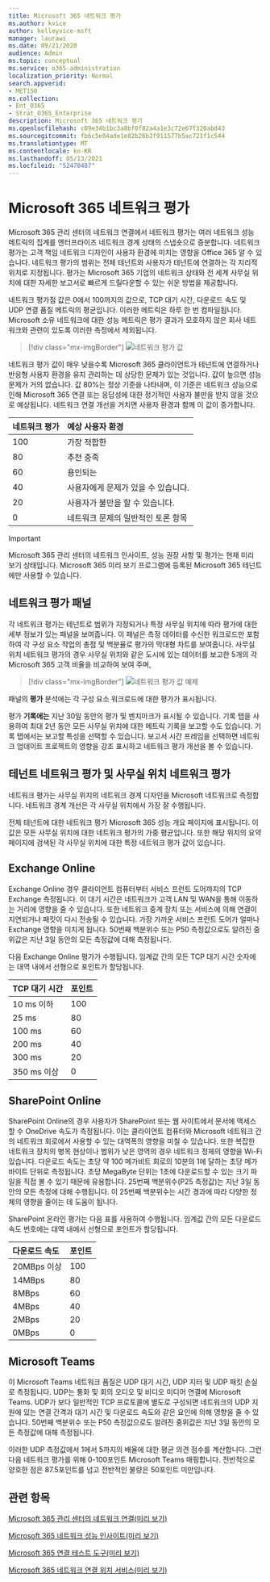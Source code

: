 ```yaml
---
title: Microsoft 365 네트워크 평가
ms.author: kvice
author: kelleyvice-msft
manager: laurawi
ms.date: 09/21/2020
audience: Admin
ms.topic: conceptual
ms.service: o365-administration
localization_priority: Normal
search.appverid:
- MET150
ms.collection:
- Ent_O365
- Strat_O365_Enterprise
description: Microsoft 365 네트워크 평가
ms.openlocfilehash: c09e34b1bc3a8bf0f82a4a1e3c72e67f320abd43
ms.sourcegitcommit: fb6c5e04ade1e82b26b2f911577b5ac721f1c544
ms.translationtype: MT
ms.contentlocale: ko-KR
ms.lasthandoff: 05/13/2021
ms.locfileid: "52470487"
---
```

# <a name="microsoft-365-network-assessment"></a>Microsoft 365 네트워크 평가

Microsoft 365 관리 센터의 네트워크 연결에서 네트워크  평가는 여러 네트워크 성능 메트릭의 집계를 엔터프라이즈 네트워크 경계 상태의 스냅숏으로 증분합니다. 네트워크 평가는 고객 책임 네트워크 디자인이 사용자 환경에 미치는 영향을 Office 365 알 수 있습니다. 네트워크 평가의 범위는 전체 테넌트와 사용자가 테넌트에 연결하는 각 지리적 위치로 지정됩니다. 평가는 Microsoft 365 기업의 네트워크 상태와 전 세계 사무실 위치에 대한 자세한 보고서로 빠르게 드릴다운할 수 있는 쉬운 방법을 제공합니다.

네트워크 평가점 값은 0에서 100까지의 값으로, TCP 대기 시간, 다운로드 속도 및 UDP 연결 품질 메트릭의 평균입니다. 이러한 메트릭은 하루 한 번 컴파일됩니다. Microsoft 소유 네트워크에 대한 성능 메트릭은 평가 결과가 모호하지 않은 회사 네트워크와 관련이 있도록 이러한 측정에서 제외됩니다.

> [!div class="mx-imgBorder"]
> ![네트워크 평가 값](../media/m365-mac-perf/m365-mac-perf-overview-score-top.png)

네트워크 평가 값이 매우 낮을수록 Microsoft 365 클라이언트가 테넌트에 연결하거나 반응형 사용자 환경을 유지 관리하는 데 상당한 문제가 있는 것입니다. 값이 높으면 성능 문제가 거의 없습니다. 값 80%는 정상 기준을 나타내며, 이 기준은 네트워크 성능으로 인해 Microsoft 365 연결 또는 응답성에 대한 정기적인 사용자 불만을 받지 않을 것으로 예상됩니다. 네트워크 연결 개선을 거치면 사용자 환경과 함께 이 값이 증가합니다.

| 네트워크 평가 | 예상 사용자 환경 |
| :----------------- | :----------------------- |
| 100                | 가장 적합한                     |
| 80                 | 추천 충족    |
| 60                 | 용인되는               |
| 40                 | 사용자에게 문제가 있을 수 있습니다. |
| 20                 | 사용자가 불만을 할 수 있습니다.       |
| 0                  | 네트워크 문제의 일반적인 토론 항목 |

>[!IMPORTANT]
>Microsoft 365 관리 센터의 네트워크 인사이트, 성능 권장 사항 및 평가는 현재 미리 보기 상태입니다. Microsoft 365 미리 보기 프로그램에 등록된 Microsoft 365 테넌트에만 사용할 수 있습니다.

## <a name="network-assessment-panel"></a>네트워크 평가 패널

각 네트워크 평가는 테넌트로 범위가 지정되거나 특정 사무실 위치에 따라 평가에 대한 세부 정보가 있는 패널을 보여줍니다. 이 패널은 측정 데이터를 수신한 워크로드만 포함하여 각 구성 요소 작업의 총점 및 백분율로 평가의 막대형 차트를 보여줍니다. 사무실 위치 네트워크 평가의 경우 사무실 위치와 같은 도시에 있는 데이터를 보고한 5개의 각 Microsoft 365 고객 비율을 비교하여 보여 주며,

> [!div class="mx-imgBorder"]
> ![네트워크 평가 값 예제](../media/m365-mac-perf/m365-mac-perf-overview-score.png)

패널의 **평가** 분석에는 각 구성 요소 워크로드에 대한 평가가 표시됩니다.

평가 **기록에는** 지난 30일 동안의 평가 및 벤치마크가 표시될 수 있습니다. 기록 탭을 사용하여 최대 2년 동안 모든 사무실 위치에 대한 메트릭 기록을 보고할 수도 있습니다. 기록 탭에서는 보고할 특성을 선택할 수 있습니다. 보고서 시간 프레임을 선택하면 네트워크 업데이트 프로젝트의 영향을 강조 표시하고 네트워크 평가 개선을 볼 수 있습니다.

## <a name="tenant-network-assessments-and-office-location-network-assessments"></a>테넌트 네트워크 평가 및 사무실 위치 네트워크 평가

네트워크 평가는 사무실 위치의 네트워크 경계 디자인을 Microsoft 네트워크로 측정합니다. 네트워크 경계 개선은 각 사무실 위치에서 가장 잘 수행됩니다.

전체 테넌트에 대한 네트워크 평가 Microsoft 365 성능 개요 페이지에 표시됩니다. 이 값은 모든 사무실 위치에 대한 네트워크 평가의 가중 평균입니다. 또한 해당 위치의 요약 페이지에 검색된 각 사무실 위치에 대한 특정 네트워크 평가 값이 있습니다.

## <a name="exchange-online"></a>Exchange Online

Exchange Online 경우 클라이언트 컴퓨터부터 서비스 프런트 도어까지의 TCP Exchange 측정됩니다. 이 대기 시간은 네트워크가 고객 LAN 및 WAN을 통해 이동하는 거리에 영향을 줄 수 있습니다. 또한 네트워크 중계 장치 또는 서비스에 의해 연결이 지연되거나 패킷이 다시 전송될 수 있습니다. 가장 가까운 서비스 프런트 도어가 얼마나 Exchange 영향을 미치게 됩니다. 50번째 백분위수 또는 P50 측정값으로도 알려진 중위값은 지난 3일 동안의 모든 측정값에 대해 측정됩니다.

다음 Exchange Online 평가가 수행됩니다. 임계값 간의 모든 TCP 대기 시간 숫자에는 대역 내에서 선형으로 포인트가 할당됩니다.

| TCP 대기 시간   | 포인트 |
| :------------ | :----- |
| 10 ms 이하  | 100    |
| 25 ms          | 80     |
| 100 ms         | 60     |
| 200 ms         | 40     |
| 300 ms         | 20     |
| 350 ms 이상 | 0      |

## <a name="sharepoint-online"></a>SharePoint Online

SharePoint Online의 경우 사용자가 SharePoint 또는 웹 사이트에서 문서에 액세스할 수 OneDrive 속도가 측정됩니다. 이는 클라이언트 컴퓨터와 Microsoft 네트워크 간의 네트워크 회로에서 사용할 수 있는 대역폭의 영향을 미칠 수 있습니다. 또한 복잡한 네트워크 장치의 병목 현상이나 범위가 낮은 영역의 경우 네트워크 정체의 영향을 Wi-Fi 있습니다. 다운로드 속도는 초당 약 100 메가비트 회로의 10분의 1에 달하는 초당 메가바이트 단위로 측정됩니다. 초당 MegaByte 단위는 1초에 다운로드할 수 있는 크기 파일을 직접 볼 수 있기 때문에 유용합니다. 25번째 백분위수(P25 측정값)는 지난 3일 동안의 모든 측정에 대해 수행됩니다. 이 25번째 백분위수는 시간 경과에 따라 다양한 정체의 영향을 줄이는 데 도움이 됩니다.

SharePoint 온라인 평가는 다음 표를 사용하여 수행됩니다. 임계값 간의 모든 다운로드 속도 번호에는 대역 내에서 선형으로 포인트가 할당됩니다.

| 다운로드 속도 | 포인트 |
| :------------- | :----- |
| 20MBps 이상 | 100    |
| 14MBps         | 80     |
| 8MBps          | 60     |
| 4MBps          | 40     |
| 2MBps          | 20     |
| 0MBps          | 0      |

## <a name="microsoft-teams"></a>Microsoft Teams

이 Microsoft Teams 네트워크 품질은 UDP 대기 시간, UDP 지터 및 UDP 패킷 손실로 측정됩니다. UDP는 통화 및 회의 오디오 및 비디오 미디어 연결에 Microsoft Teams. UDP가 보다 일반적인 TCP 프로토콜에 별도로 구성되면 네트워크의 UDP 지원에 있는 연결 간격과 대기 시간 및 다운로드 속도와 같은 요인에 의해 영향을 줄 수 있습니다. 50번째 백분위수 또는 P50 측정값으로도 알려진 중위값은 지난 3일 동안의 모든 측정값에 대해 측정됩니다. 

이러한 UDP 측정값에서 1에서 5까지의 배율에 대한 평균 의견 점수를 계산합니다. 그런 다음 네트워크 평가를 위해 0-100포인트 Microsoft Teams 매핑합니다.  전반적으로 양호한 점은 87.5포인트를 넘고 전반적인 불량은 50포인트 미만입니다.

## <a name="related-topics"></a>관련 항목

[Microsoft 365 관리 센터의 네트워크 연결(미리 보기)](office-365-network-mac-perf-overview.md)

[Microsoft 365 네트워크 성능 인사이트(미리 보기)](office-365-network-mac-perf-insights.md)

[Microsoft 365 연결 테스트 도구(미리 보기)](office-365-network-mac-perf-onboarding-tool.md)

[Microsoft 365 네트워크 연결 위치 서비스(미리 보기)](office-365-network-mac-location-services.md)
